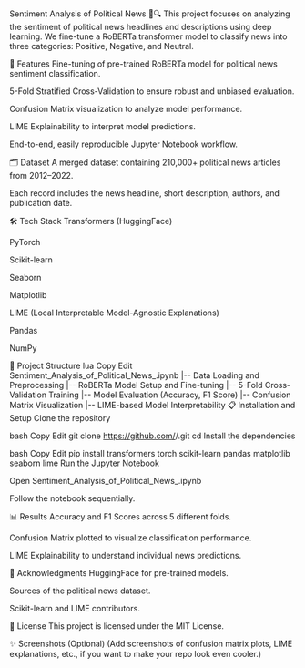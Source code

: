 Sentiment Analysis of Political News 📰🔍
This project focuses on analyzing the sentiment of political news headlines and descriptions using deep learning.
We fine-tune a RoBERTa transformer model to classify news into three categories: Positive, Negative, and Neutral.

🚀 Features
Fine-tuning of pre-trained RoBERTa model for political news sentiment classification.

5-Fold Stratified Cross-Validation to ensure robust and unbiased evaluation.

Confusion Matrix visualization to analyze model performance.

LIME Explainability to interpret model predictions.

End-to-end, easily reproducible Jupyter Notebook workflow.

🗂 Dataset
A merged dataset containing 210,000+ political news articles from 2012–2022.

Each record includes the news headline, short description, authors, and publication date.

🛠 Tech Stack
Transformers (HuggingFace)

PyTorch

Scikit-learn

Seaborn

Matplotlib

LIME (Local Interpretable Model-Agnostic Explanations)

Pandas

NumPy

📁 Project Structure
lua
Copy
Edit
Sentiment_Analysis_of_Political_News_.ipynb
|-- Data Loading and Preprocessing
|-- RoBERTa Model Setup and Fine-tuning
|-- 5-Fold Cross-Validation Training
|-- Model Evaluation (Accuracy, F1 Score)
|-- Confusion Matrix Visualization
|-- LIME-based Model Interpretability
📋 Installation and Setup
Clone the repository

bash
Copy
Edit
git clone https://github.com/<your-username>/<repo-name>.git
cd <repo-name>
Install the dependencies

bash
Copy
Edit
pip install transformers torch scikit-learn pandas matplotlib seaborn lime
Run the Jupyter Notebook

Open Sentiment_Analysis_of_Political_News_.ipynb

Follow the notebook sequentially.

📊 Results
Accuracy and F1 Scores across 5 different folds.

Confusion Matrix plotted to visualize classification performance.

LIME Explainability to understand individual news predictions.

🙏 Acknowledgments
HuggingFace for pre-trained models.

Sources of the political news dataset.

Scikit-learn and LIME contributors.

📜 License
This project is licensed under the MIT License.

✨ Screenshots (Optional)
(Add screenshots of confusion matrix plots, LIME explanations, etc., if you want to make your repo look even cooler.)
